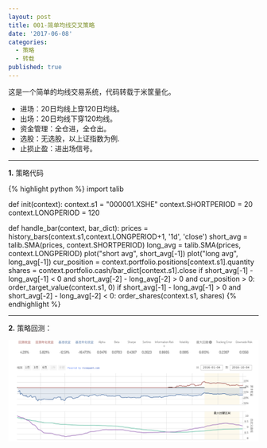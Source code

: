 ```yaml
---
layout: post
title: 001-简单均线交叉策略
date: '2017-06-08'
categories:
  - 策略
  - 转载
published: true
---
```


这是一个简单的均线交易系统，代码转载于米筐量化。

* 进场：20日均线上穿120日均线。
* 出场：20日均线下穿120均线。 
* 资金管理：全仓进，全仓出。
* 选股：无选股，以上证指数为例.
* 止损止盈：进出场信号。

-----

**1.** 策略代码

{% highlight python %}
import talib
 
def init(context):
    context.s1 = "000001.XSHE"
    context.SHORTPERIOD = 20
    context.LONGPERIOD = 120

def handle_bar(context, bar_dict):
    prices = history_bars(context.s1,context.LONGPERIOD+1, '1d', 'close')
    short_avg = talib.SMA(prices, context.SHORTPERIOD)
    long_avg = talib.SMA(prices, context.LONGPERIOD)
    plot("short avg", short_avg[-1])
    plot("long avg", long_avg[-1])
    cur_position = context.portfolio.positions[context.s1].quantity
    shares = context.portfolio.cash/bar_dict[context.s1].close
    if short_avg[-1] - long_avg[-1] < 0 and short_avg[-2] - long_avg[-2] > 0 and cur_position > 0:
        order_target_value(context.s1, 0)
    if short_avg[-1] - long_avg[-1] > 0 and short_avg[-2] - long_avg[-2] < 0:
        order_shares(context.s1, shares)
{% endhighlight %}

-----

**2.** 策略回测：

![001-均线交叉策略](https://raw.githubusercontent.com/OrangeUFO/orangeufo.github.io/master/static/img/_posts/001.png  "001-均线交叉策略")
